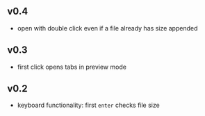 ## v0.4
* open with double click even if a file already has size appended

## v0.3
* first click opens tabs in preview mode

## v0.2
* keyboard functionality: first `enter` checks file size
